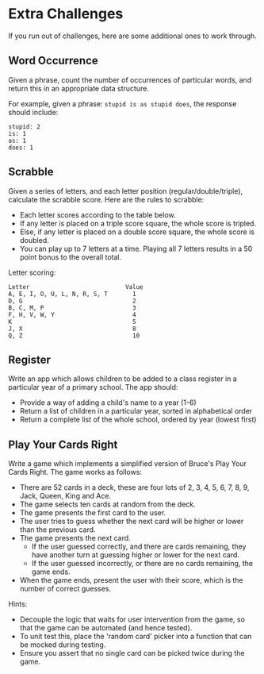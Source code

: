 # Extra Challenges

If you run out of challenges, here are some additional ones to work through.

## Word Occurrence

Given a phrase, count the number of occurrences of particular words, and return this in an appropriate data structure.

For example, given a phrase: `stupid is as stupid does`, the response should include:

```
stupid: 2
is: 1
as: 1
does: 1
```

## Scrabble

Given a series of letters, and each letter position (regular/double/triple), calculate the scrabble score. Here are the rules to scrabble:

- Each letter scores according to the table below.
- If any letter is placed on a triple score square, the whole score is tripled.
- Else, if any letter is placed on a double score square, the whole score is doubled.
- You can play up to 7 letters at a time. Playing all 7 letters results in a 50 point bonus to the overall total.

Letter scoring:

```
Letter                           Value
A, E, I, O, U, L, N, R, S, T       1
D, G                               2
B, C, M, P                         3
F, H, V, W, Y                      4
K                                  5
J, X                               8
Q, Z                               10
```

## Register

Write an app which allows children to be added to a class register in a particular year of a primary school. The app should:

- Provide a way of adding a child's name to a year (1-6)
- Return a list of children in a particular year, sorted in alphabetical order
- Return a complete list of the whole school, ordered by year (lowest first)

## Play Your Cards Right

Write a game which implements a simplified version of Bruce's Play Your Cards Right. The game works as follows:
- There are 52 cards in a deck, these are four lots of 2, 3, 4, 5, 6, 7, 8, 9, Jack, Queen, King and Ace.
- The game selects ten cards at random from the deck.
- The game presents the first card to the user.
- The user tries to guess whether the next card will be higher or lower than the previous card.
- The game presents the next card.
  - If the user guessed correctly, and there are cards remaining, they have another turn at guessing higher or lower for the next card.
  - If the user guessed incorrectly, or there are no cards remaining, the game ends.
- When the game ends, present the user with their score, which is the number of correct guesses.

Hints:

- Decouple the logic that waits for user intervention from the game, so that the game can be automated (and hence tested).
- To unit test this, place the 'random card' picker into a function that can be mocked during testing.
- Ensure you assert that no single card can be picked twice during the game.